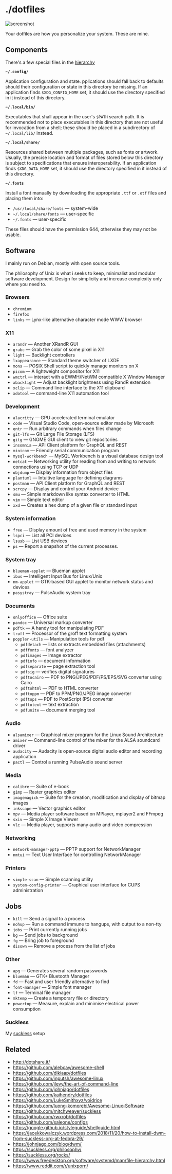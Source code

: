 # ./dotfiles

![screenshot](./screenshot.png)

Your dotfiles are how you personalize your system. These are mine.

## Components

There's a few special files in the [hierarchy]

**`~/.config/`**

Application configuration and state. pplications should fall back to defaults
should their configuration or state in this directory be missing. If an
application finds `$XDG_CONFIG_HOME` set, it should use the directory specified
in it instead of this directory.

**`~/.local/bin/`**

Executables that shall appear in the user's `$PATH` search path. It is
recommended not to place executables in this directory that are not useful for
invocation from a shell; these should be placed in a subdirectory of
`~/.local/lib/` instead.

**`~/.local/share/`**

Resources shared between multiple packages, such as fonts or artwork. Usually,
the precise location and format of files stored below this directory is subject
to specifications that ensure interoperability. If an application finds
`$XDG_DATA_HOME` set, it should use the directory specified in it instead of
this directory.

**`~/.fonts`**

Install a font manually by downloading the appropriate `.ttf` or `.otf` files
and placing them into:

- `/usr/local/share/fonts` — system-wide
- `~/.local/share/fonts` — user-specific
- `~/.fonts` — user-specific

These files should have the permission 644, otherwise they may not be usable.

## Software

I mainly run on Debian, mostly with open source tools.

The philosophy of Unix is what i seeks to keep, minimalist and modular software
development. Design for simplicity and increase complexity only where you need
to.

### Browsers

- `chromium`
- `firefox`
- `links` — Lynx-like alternative character mode WWW browser

### X11

- `arandr` — Another XRandR GUI
- `grabc` — Grab the color of some pixel in X11
- `light` — Backlight controllers
- `lxappearance` — Standard theme switcher of LXDE
- `mons` — POSIX Shell script to quickly manage monitors on X
- `picom` — A lightweight compositor for X11
- `wmctrl` — interact with a EWMH/NetWM compatible X Window Manager
- `xbacklight` — Adjust backlight brightness using RandR extension
- `xclip` — Command line interface to the X11 clipboard
- `xdotool` — command-line X11 automation tool

### Development

- `alacritty` — GPU accelerated terminal emulator
- `code` — Visual Studio Code, open-source editor made by Microsoft
- `entr` — Run arbitrary commands when files change
- `git-lfs` — Git Large File Storage (LFS)
- `gitg` — GNOME GUI client to view git repositories
- `insomnia` — API Client platform for GraphQL and REST
- `minicom` — Friendly serial communication program
- `mysql-workbench` — MySQL Workbench is a visual database design tool
- `netcat` — Networking utility for reading from and writing to network connections using TCP or UDP
- `objdump` — Display information from object files
- `plantuml` — Intuitive language for defining diagrams
- `postman` — API Client platform for GraphQL and REST
- `scrcpy` — Display and control your Android device
- `smu` — Simple markdown like syntax converter to HTML
- `vim` — Simple text editor
- `xxd` — Creates a hex dump of a given file or standard input

### System information

- `free` — Display amount of free and used memory in the system
- `lspci` — List all PCI devices
- `lsusb` — List USB devices
- `ps` — Report a snapshot of the current processes.

### System tray

- `blueman-applet` — Blueman applet
- `ibus` — Intelligent Input Bus for Linux/Unix
- `nm-applet` — GTK‐based GUI applet to monitor network status and devices
- `pasystray` — PulseAudio system tray

### Documents

- `onlyoffice` — Office suite
- `pandoc` — Universal markup converter
- `pdftk` — A handy tool for manipulating PDF
- `troff` — Processor of the groff text formatting system
- `poppler-utils` — Manipulation tools for pdf
    - `pdfdetach` — lists or extracts embedded files (attachments)
    - `pdffonts` — font analyzer
    - `pdfimages` — image extractor
    - `pdfinfo` — document information
    - `pdfseparate` — page extraction tool
    - `pdfsig` — verifies digital signatures
    - `pdftocairo` — PDF to PNG/JPEG/PDF/PS/EPS/SVG converter using Cairo
    - `pdftohtml` — PDF to HTML converter
    - `pdftoppm` — PDF to PPM/PNG/JPEG image converter
    - `pdftops` — PDF to PostScript (PS) converter
    - `pdftotext` — text extraction
    - `pdfunite` — document merging tool

### Audio

- `alsamixer` — Graphical mixer program for the Linux Sound Architecture
- `amixer` — Command-line control of the mixer for the ALSA soundcard driver
- `audacity` — Audacity is open-source digital audio editor and recording application
- `pactl` — Control a running PulseAudio sound server

### Media

- `calibre` — Suite of e-book
- `gimp` — Raster graphics editor
- `imagemagick` — Suite for the creation, modification and display of bitmap images
- `inkscape` — Vector graphics editor
- `mpv` — Media player software based on MPlayer, mplayer2 and FFmpeg
- `sxiv` — Simple X Image Viewer
- `vlc` — Media player, supports many audio and video compression

### Networking

- `network-manager-pptp` — PPTP support for NetworkManager
- `nmtui` — Text User Interface for controlling NetworkManager

### Printers

- `simple-scan` — Simple scanning utility
- `system-config-printer` — Graphical user interface for CUPS administration

## Jobs

- `kill` — Send a signal to a process
- `nohup` — Run a command immune to hangups, with output to a non-tty
- `jobs` — Print currently running jobs
- `bg` — Send jobs to background
- `fg` — Bring job to foreground
- `disown` — Remove a process from the list of jobs

### Other

- `apg` — Generates several random passwords
- `blueman` — GTK+ Bluetooth Manager
- `fd` — Fast and user friendly alternative to find
- `font-manager` — Simple font manager
- `lf` — Terminal file manager
- `mktemp` — Create a temporary file or directory
- `powertop` — Measure, explain and minimise electrical power consumption

### Suckless

My [suckless] setup

## Related

- <http://dotshare.it/>
- <https://github.com/alebcay/awesome-shell>
- <https://github.com/dikiaap/dotfiles>
- <https://github.com/inputsh/awesome-linux>
- <https://github.com/jlevy/the-art-of-command-line>
- <https://github.com/johnjago/dotfiles>
- <https://github.com/kaihendry/dotfiles>
- <https://github.com/LukeSmithxyz/voidrice>
- <https://github.com/luong-komorebi/Awesome-Linux-Software>
- <https://github.com/mitchweaver/suckless>
- <https://github.com/rwxrob/dotfiles>
- <https://github.com/saleone/configs>
- <https://google.github.io/styleguide/shellguide.html>
- <https://jacekkowalczyk.wordpress.com/2018/11/20/how-to-install-dwm-from-suckless-org-at-fedora-29/>
- <https://johnjago.com/blog/dwm/>
- <https://suckless.org/philosophy/>
- <https://suckless.org/rocks/>
- <https://www.freedesktop.org/software/systemd/man/file-hierarchy.html>
- <https://www.reddit.com/r/unixporn/>

[suckless]: SUCKLESS.md
[hierarchy]: <https://www.freedesktop.org/software/systemd/man/file-hierarchy.html>
